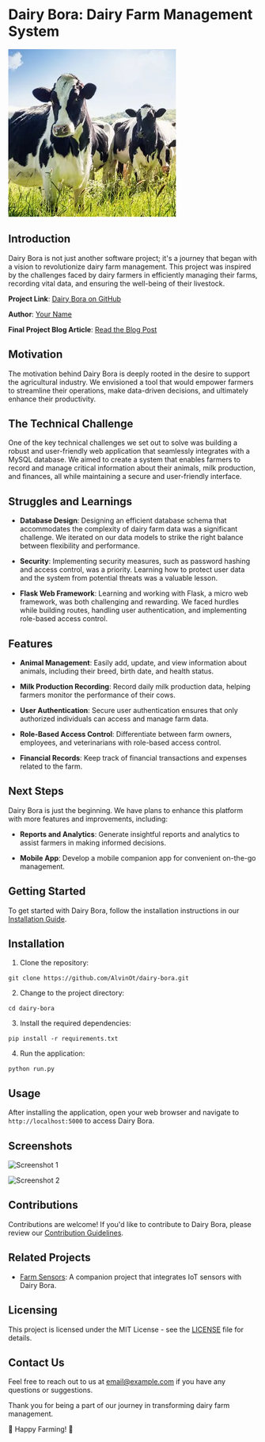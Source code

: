 # Dairy Bora: Dairy Farm Management System

![Dairy Bora Logo](https://github.com/AlvinOt/dairy-bora/blob/master/docs/images/cow_icon.jpg)

## Introduction

Dairy Bora is not just another software project; it's a journey that began with a vision to revolutionize dairy farm management. This project was inspired by the challenges faced by dairy farmers in efficiently managing their farms, recording vital data, and ensuring the well-being of their livestock.

**Project Link**: [Dairy Bora on GitHub](https://github.com/AlvinOt/dairy-bora)

**Author**: [Your Name](https://github.com/alvinot)

**Final Project Blog Article**: [Read the Blog Post](https://medium.com/@otienoalvinowiti97/dairy-bora-portfolio-project-blog-post-70fcfdcf2c48)

## Motivation

The motivation behind Dairy Bora is deeply rooted in the desire to support the agricultural industry. We envisioned a tool that would empower farmers to streamline their operations, make data-driven decisions, and ultimately enhance their productivity.

## The Technical Challenge

One of the key technical challenges we set out to solve was building a robust and user-friendly web application that seamlessly integrates with a MySQL database. We aimed to create a system that enables farmers to record and manage critical information about their animals, milk production, and finances, all while maintaining a secure and user-friendly interface.

## Struggles and Learnings

- **Database Design**: Designing an efficient database schema that accommodates the complexity of dairy farm data was a significant challenge. We iterated on our data models to strike the right balance between flexibility and performance.

- **Security**: Implementing security measures, such as password hashing and access control, was a priority. Learning how to protect user data and the system from potential threats was a valuable lesson.

- **Flask Web Framework**: Learning and working with Flask, a micro web framework, was both challenging and rewarding. We faced hurdles while building routes, handling user authentication, and implementing role-based access control.

## Features

- **Animal Management**: Easily add, update, and view information about animals, including their breed, birth date, and health status.

- **Milk Production Recording**: Record daily milk production data, helping farmers monitor the performance of their cows.

- **User Authentication**: Secure user authentication ensures that only authorized individuals can access and manage farm data.

- **Role-Based Access Control**: Differentiate between farm owners, employees, and veterinarians with role-based access control.

- **Financial Records**: Keep track of financial transactions and expenses related to the farm.

## Next Steps

Dairy Bora is just the beginning. We have plans to enhance this platform with more features and improvements, including:

- **Reports and Analytics**: Generate insightful reports and analytics to assist farmers in making informed decisions.

- **Mobile App**: Develop a mobile companion app for convenient on-the-go management.

## Getting Started

To get started with Dairy Bora, follow the installation instructions in our [Installation Guide](https://github.com/AlvinOt/dairy-bora/blob/master/README.md).

## Installation

1. Clone the repository:

```
git clone https://github.com/AlvinOt/dairy-bora.git
```

2. Change to the project directory:

```
cd dairy-bora
```

3. Install the required dependencies:

```
pip install -r requirements.txt
```

4. Run the application:

```
python run.py
```

## Usage

After installing the application, open your web browser and navigate to `http://localhost:5000` to access Dairy Bora.

## Screenshots

![Screenshot 1](link-to-screenshot-1.png)

![Screenshot 2](link-to-screenshot-2.png)

## Contributions

Contributions are welcome! If you'd like to contribute to Dairy Bora, please review our [Contribution Guidelines](https://github.com/AlvinOt/dairy-bora/blob/master/CONTRIBUTING.md).

## Related Projects

- [Farm Sensors](link-to-farm-sensors-project): A companion project that integrates IoT sensors with Dairy Bora.

## Licensing

This project is licensed under the MIT License - see the [LICENSE](https://github.com/AlvinOt/dairy-bora/blob/master/LICENSE) file for details.

## Contact Us

Feel free to reach out to us at [email@example.com](mailto:email@example.com) if you have any questions or suggestions.

Thank you for being a part of our journey in transforming dairy farm management.

🐄 Happy Farming! 🐄
